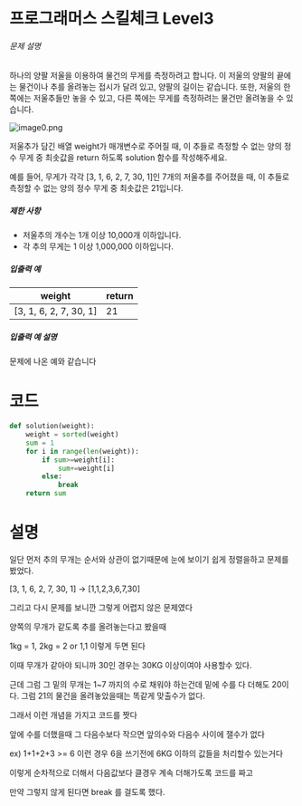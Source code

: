# 프로그래머스 스킬체크 Level3

###### 문제 설명

하나의 양팔 저울을 이용하여 물건의 무게를 측정하려고 합니다. 이 저울의 양팔의 끝에는 물건이나 추를 올려놓는 접시가 달려 있고, 양팔의 길이는 같습니다. 또한, 저울의 한쪽에는 저울추들만 놓을 수 있고, 다른 쪽에는 무게를 측정하려는 물건만 올려놓을 수 있습니다.

![image0.png](https://grepp-programmers.s3.amazonaws.com/files/production/f73e61d4de/f4abf5ff-1956-4e49-bd4a-d3d24619bbf0.png)

저울추가 담긴 배열 weight가 매개변수로 주어질 때, 이 추들로 측정할 수 없는 양의 정수 무게 중 최솟값을 return 하도록 solution 함수를 작성해주세요.

예를 들어, 무게가 각각 [3, 1, 6, 2, 7, 30, 1]인 7개의 저울추를 주어졌을 때, 이 추들로 측정할 수 없는 양의 정수 무게 중 최솟값은 21입니다.

##### 제한 사항

- 저울추의 개수는 1개 이상 10,000개 이하입니다.
- 각 추의 무게는 1 이상 1,000,000 이하입니다.

##### 입출력 예

| weight                 | return |
| ---------------------- | ------ |
| [3, 1, 6, 2, 7, 30, 1] | 21     |

##### 입출력 예 설명

문제에 나온 예와 같습니다



# 코드

```python
def solution(weight):
    weight = sorted(weight)
    sum = 1
    for i in range(len(weight)):
        if sum>=weight[i]:
            sum+=weight[i]
        else:
            break
    return sum
```



# 설명

일단 먼저 추의 무개는 순서와 상관이 없기때문에 눈에 보이기 쉽게 정렬을하고 문제를 봤었다.

[3, 1, 6, 2, 7, 30, 1] -> [1,1,2,3,6,7,30]

그리고 다시 문제를 보니깐 그렇게 어렵지 않은 문제였다

양쪽의 무개가 같도록 추를 올려놓는다고 봤을때

1kg = 1, 2kg = 2 or 1,1 이렇게 두면 된다

이때 무개가 같아야 되니까 30인 경우는 30KG 이상이여야 사용할수 있다.

근데 그럼 그 밑의 무개는 1~7 까지의 수로 채워야 하는건데 밑에 수를 다 더해도 20이다. 그럼 21의 물건을 올려놓았을때는 똑같게 맞출수가 없다.

 그래서 이런 개념을 가지고 코드를 짯다

앞에 수를 더했을때 그 다음수보다 작으면 앞의수와 다음수 사이에 잴수가 없다

ex) 1+1+2+3 >= 6 이런 경우 6을 쓰기전에 6KG 이하의 값들을 처리할수 있는거다

이렇게 순차적으로 더해서 다음값보다 클경우 계속 더해가도록 코드를 짜고

만약 그렇지 않게 된다면 break 를 걸도록 했다.